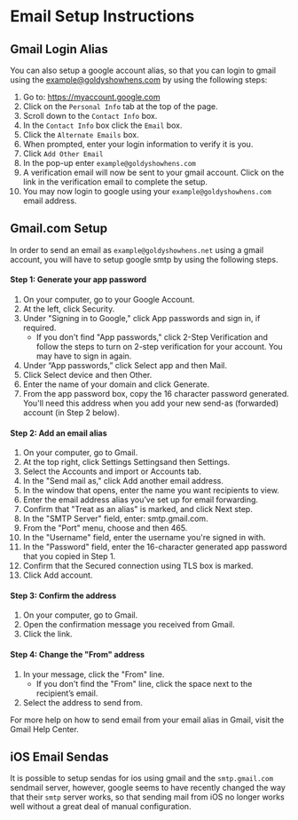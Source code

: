 # Email Setup Instructions


## Gmail Login Alias

You can also setup a google account alias, so that you can login to gmail using the example@goldyshowhens.com by using the following steps:

1.	Go to: https://myaccount.google.com
2.	Click on the `Personal Info` tab at the top of the page.
3.	Scroll down to the `Contact Info` box.
4.	In the `Contact Info` box click the `Email` box.
5.	Click the `Alternate Emails` box.
6.	When prompted, enter your login information to verify it is you.
7.	Click `Add Other Email`
8.	In the pop-up enter `example@goldyshowhens.com`
9.	A verification email will now be sent to your gmail account. Click on the link in the verification email to complete the setup.
10.	You may now login to google using your `example@goldyshowhens.com` email address.


## Gmail.com Setup

In order to send an email as `example@goldyshowhens.net` using a gmail account, you will have to setup google smtp by using the following steps.

#### Step 1: Generate your app password

1. On your computer, go to your Google Account. 
2. At the left, click Security. 
3. Under "Signing in to Google," click App passwords and sign in, if required.
    - If you don't find "App passwords," click 2-Step Verification and follow the steps to turn on 2-step verification for your account. You may have to sign in again.
4. Under “App passwords,” click Select app and then Mail.
5. Click Select device and then Other.
6. Enter the name of your domain and click Generate.
7. From the app password box, copy the 16 character password generated. You'll need this address when you add your new send-as (forwarded) account (in Step 2 below).

#### Step 2: Add an email alias

1.  On your computer, go to Gmail.
2.  At the top right, click Settings Settingsand then Settings.
3.  Select the Accounts and import or Accounts tab.
4.  In the "Send mail as," click Add another email address.
5.  In the window that opens, enter the name you want recipients to view.
6.  Enter the email address alias you’ve set up for email forwarding. 
7.  Confirm that "Treat as an alias" is marked, and click Next step. 
8.  In the "SMTP Server" field, enter: smtp.gmail.com.
9.  From the "Port" menu, choose and then 465.
10. In the "Username" field, enter the username you're signed in with. 
11. In the "Password" field, enter the 16-character generated app password that you copied in Step 1. 
12. Confirm that the Secured connection using TLS box is marked.
13. Click Add account.

#### Step 3: Confirm the address

1. On your computer, go to Gmail.
2. Open the confirmation message you received from Gmail.
3. Click the link. 

#### Step 4: Change the "From" address

1. In your message, click the "From" line.
    - If you don't find the "From" line, click the space next to the recipient’s email.
2. Select the address to send from. 

For more help on how to send email from your email alias in Gmail, visit the Gmail Help Center.


## iOS Email Sendas

It is possible to setup sendas for ios using gmail and the `smtp.gmail.com` sendmail server, 
however, google seems to have recently changed the way that their `smtp` server works,
so that sending mail from iOS no longer works well without a great deal of manual configuration.
